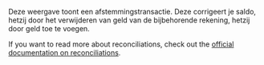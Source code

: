 Deze weergave toont een afstemmingstransactie. Deze corrigeert je saldo, hetzij door het verwijderen van geld van de bijbehorende rekening, hetzij door geld toe te voegen.

If you want to read more about reconciliations, check out the [official documentation on reconciliations](https://docs.firefly-iii.org/advanced-concepts/reconcile).